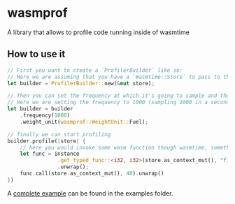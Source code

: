 # wasmprof

A library that allows to profile code running inside of wasmtime

## How to use it

```rust
// First you want to create a `ProfilerBuilder` like so:
// Here we are assuming that you have a `Wasmtime::Store` to pass to the builder.
let builder = ProfilerBuilder::new(&mut store);

// Then you can set the frequency at which it's going to sample and the kind of weight to use:
// Here we are setting the frequency to 1000 (sampling 1000 in a second) and we chose `Fuel` as the weight
let builder = builder
    .frequency(1000)
    .weight_unit(wasmprof::WeightUnit::Fuel);

// finally we can start profiling
builder.profile(|store| {
    // here you would invoke some wasm function though wasmtime, something like this:
    let func = instance
                .get_typed_func::<i32, i32>(store.as_context_mut(), "fib")
                .unwrap();
    func.call(store.as_context_mut(), 40).unwrap()
})
```

A [complete example](https://github.com/Shopify/wasmprof/blob/main/examples/basic.rs) can be found in the examples folder.

